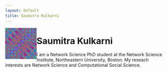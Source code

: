 ```yaml
---
layout: default
title: Saumitra Kulkarni
---
```

<img align="left"  width="100" height="100" title="tapestry_dp" src="images/tapestry_dp.png">

# Saumitra Kulkarni

I am a Network Science PhD student at the Network Science Institute, Northeastern University, Boston. My reseach interests are Network Science and Computational Social Science.